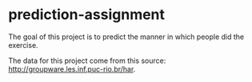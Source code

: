 # prediction-assignment
The goal of this project is to predict the manner in which people did the exercise.

The data for this project come from this source: http://groupware.les.inf.puc-rio.br/har.
